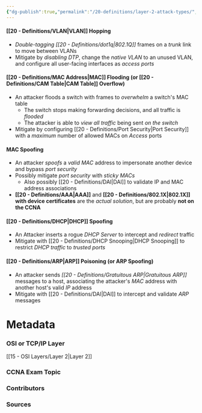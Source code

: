 ```yaml
---
{"dg-publish":true,"permalink":"/20-definitions/layer-2-attack-types/","tags":["defs_ccna"]}
---
```


#### [[20 - Definitions/VLAN\|VLAN]] Hopping
- *Double-tagging [[20 - Definitions/dot1q\|802.1Q]]* frames on a *trunk* link to move between VLANs
- Mitigate by *disabling DTP*, change the *native VLAN* to an unused VLAN, and configure all user-facing interfaces as *access ports*

#### [[20 - Definitions/MAC Address\|MAC]] Flooding (or [[20 - Definitions/CAM Table\|CAM Table]] Overflow)
- An attacker floods a switch with frames to *overwhelm* a switch's MAC table
	- The switch stops making forwarding decisions, and all traffic is *flooded*
	- The attacker is able to *view all traffic* being sent *on the switch*
- Mitigate by configuring [[20 - Definitions/Port Security\|Port Security]] with a *maximum* number of allowed MACs on *Access* ports

#### MAC Spoofing
- An attacker *spoofs* a *valid MAC* address to impersonate another device and bypass *port security*
- Possibly mitigate *port security* with *sticky MACs*
	- Also possibly [[20 - Definitions/DAI\|DAI]] to validate IP and MAC address associations
- **[[20 - Definitions/AAA\|AAA]]** and **[[20 - Definitions/802.1X\|802.1X]] with device certificates** are the *actual solution*, but are probably **not on the CCNA**

#### [[20 - Definitions/DHCP\|DHCP]] Spoofing
- An Attacker inserts a rogue *DHCP Server* to intercept and *redirect* traffic
- Mitigate with [[20 - Definitions/DHCP Snooping\|DHCP Snooping]] to restrict *DHCP traffic* to *trusted ports*

#### [[20 - Definitions/ARP\|ARP]] Poisoning (or ARP Spoofing)
- An attacker sends *[[20 - Definitions/Gratuitous ARP\|Gratuitous ARP]]* messages to a host, associating the attacker's *MAC* address with another host's valid *IP* address
- Mitigate with [[20 - Definitions/DAI\|DAI]] to intercept and validate *ARP* messages



# Metadata
### OSI or TCP/IP Layer
[[15 - OSI Layers/Layer 2\|Layer 2]]

### CCNA Exam Topic

### Contributors

### Sources
